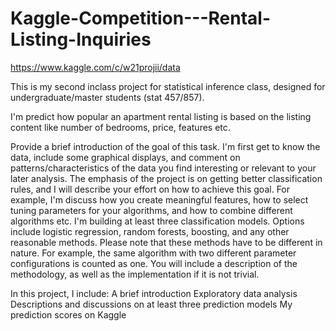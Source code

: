 # Kaggle-Competition---Rental-Listing-Inquiries
https://www.kaggle.com/c/w21projii/data

This is my second inclass project for statistical inference class, designed for undergraduate/master students (stat 457/857).

I'm predict how popular an apartment rental listing is based on the listing content like number of bedrooms, price, features etc.

Provide a brief introduction of the goal of this task. I'm first get to know the data, include some graphical displays, and comment on patterns/characteristics of the data you find interesting or relevant to your later analysis.
The emphasis of the project is on getting better classification rules, and I will describe your effort on how to achieve this goal. For example, I'm discuss how you create meaningful features, how to select tuning parameters for your algorithms, and how to combine different algorithms etc.
I'm building at least three classification models. Options include logistic regression, random forests, boosting, and any other reasonable methods. Please note that these methods have to be different in nature. For example, the same algorithm with two different parameter configurations is counted as one. You will include a description of the methodology, as well as the implementation if it is not trivial.

In this project, I include:
A brief introduction
Exploratory data analysis
Descriptions and discussions on at least three prediction models
My prediction scores on Kaggle
